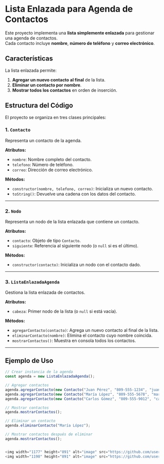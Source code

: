# Lista Enlazada para Agenda de Contactos

Este proyecto implementa una **lista simplemente enlazada** para gestionar una agenda de contactos.  
Cada contacto incluye **nombre**, **número de teléfono** y **correo electrónico**.  

## Características

La lista enlazada permite:

1. **Agregar un nuevo contacto al final** de la lista.
2. **Eliminar un contacto por nombre**.
3. **Mostrar todos los contactos** en orden de inserción.

## Estructura del Código

El proyecto se organiza en tres clases principales:

### 1. `Contacto`
Representa un contacto de la agenda.

**Atributos:**
- `nombre`: Nombre completo del contacto.
- `telefono`: Número de teléfono.
- `correo`: Dirección de correo electrónico.

**Métodos:**
- `constructor(nombre, telefono, correo)`: Inicializa un nuevo contacto.
- `toString()`: Devuelve una cadena con los datos del contacto.

---

### 2. `Nodo`
Representa un nodo de la lista enlazada que contiene un contacto.

**Atributos:**
- `contacto`: Objeto de tipo `Contacto`.
- `siguiente`: Referencia al siguiente nodo (o `null` si es el último).

**Métodos:**
- `constructor(contacto)`: Inicializa un nodo con el contacto dado.

---

### 3. `ListaEnlazadaAgenda`
Gestiona la lista enlazada de contactos.

**Atributos:**
- `cabeza`: Primer nodo de la lista (o `null` si está vacía).

**Métodos:**
- `agregarContacto(contacto)`: Agrega un nuevo contacto al final de la lista.
- `eliminarContacto(nombre)`: Elimina el contacto cuyo nombre coincida.
- `mostrarContactos()`: Muestra en consola todos los contactos.

---

## Ejemplo de Uso

```javascript
// Crear instancia de la agenda
const agenda = new ListaEnlazadaAgenda();

// Agregar contactos
agenda.agregarContacto(new Contacto("Juan Pérez", "809-555-1234", "juan@example.com"));
agenda.agregarContacto(new Contacto("María López", "809-555-5678", "maria@example.com"));
agenda.agregarContacto(new Contacto("Carlos Gómez", "809-555-9012", "carlos@example.com"));

// Mostrar contactos
agenda.mostrarContactos();

// Eliminar un contacto
agenda.eliminarContacto("María López");

// Mostrar contactos después de eliminar
agenda.mostrarContactos();


<img width="1177" height="891" alt="image" src="https://github.com/user-attachments/assets/498e0981-2bb0-48eb-bb75-b94c469d887b" />
<img width="1198" height="891" alt="image" src="https://github.com/user-attachments/assets/5d726a00-6206-4d91-9f63-bf1c5884afb2" />

